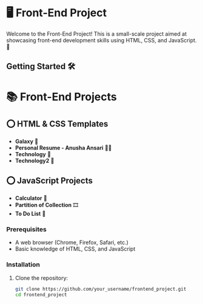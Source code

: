# 🖥️ Front-End Project

Welcome to the Front-End Project! This is a small-scale project aimed at showcasing front-end development skills using HTML, CSS, and JavaScript. 🌟

## Getting Started 🛠️

# 📚 Front-End Projects

## ⭕ HTML & CSS Templates
- **Galaxy** 🚀
- **Personal Resume - Anusha Ansari** 🧑‍💻
- **Technology** 📱
- **Technology2** 🔌

## ⭕ JavaScript Projects
- **Calculator** 🧮
- **Partition of Collection** 🎞️
- **To Do List** 📑

### Prerequisites

- A web browser (Chrome, Firefox, Safari, etc.)
- Basic knowledge of HTML, CSS, and JavaScript

### Installation

1. Clone the repository:
   ```sh
   git clone https://github.com/your_username/frontend_project.git
   cd frontend_project
